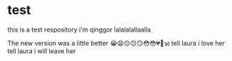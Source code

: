 # test
this is a test respository
i'm qinggor lalalalallaalla

The new version was a little better 😭😩😔😔😏😳😳💔💖🕉
tell laura i love her
tell laura i will leave her
